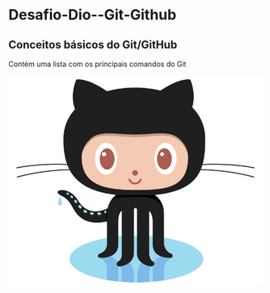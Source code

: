 # Desafio-Dio--Git-Github

## Conceitos básicos do Git/GitHub
Contém uma lista com os principais comandos do Git

![Logo GitHub](/src/Octocat.jpg)
